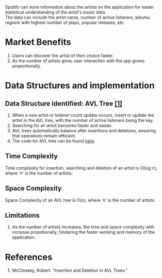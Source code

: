 Spotify can store information about the artists on the application for easier statistical understanding of the artist's music data. 
<br>
The data can include the artist name, number of active listeners, albums, regions with highest number of plays, popular releases, etc.
# Market Benefits
1.  Users can discover the artist of their choice faster.
2.  As the number of artists grow, user interaction with the app grows proportionally.
# Data Structures and implementation
## Data Structure identified: AVL Tree <a href="#avl">[1]</a>
1.  When a new artist or listener count update occurs, insert or update the artist in the AVL tree, with the number of active listeners being the key.
2.  Searching for an artist becomes faster and easier.
3.  AVL trees automatically balance after insertions and deletions, ensuring that operations remain efficient.
4.  The code for AVL tree can be found [here](../codes/avl.py).

## Time Complexity
Time complexity for insertion, searching and deletion of an artist is O(log n), where 'n' is the number of artists.
## Space Complexity
Space Complexity of an AVL tree is O(n), where 'n' is the number of artists.

## Limitations
1. As the number of artists increases, the time and space complexity with increase propotionally, hindering the faster working and memory of the application.

# References
1. <a id="avl"></a> McCloskey, Robert. "Insertion and Deletion in AVL Trees."
